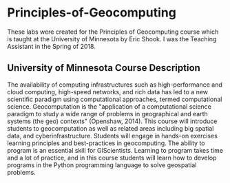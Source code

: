 # Principles-of-Geocomputing

These labs were created for the Principles of Geocomputing course which is taught at the University of Minnesota by Eric Shook. I was the Teaching Assistant in the Spring of 2018. 






## University of Minnesota Course Description
The availability of computing infrastructures such as high-performance and cloud computing, high-speed networks, and rich data has led to a new scientific paradigm using computational approaches, termed computational science. Geocomputation is the "application of a computational science paradigm to study a wide range of problems in geographical and earth systems (the geo) contexts" (Openshaw, 2014). This course will introduce students to geocomputation as well as related areas including big spatial data, and cyberinfrastructure. Students will engage in hands-on exercises learning principles and best-practices in geocomputing. The ability to program is an essential skill for GIScientists. Learning to program takes time and a lot of practice, and in this course students will learn how to develop programs in the Python programming language to solve geospatial problems.
